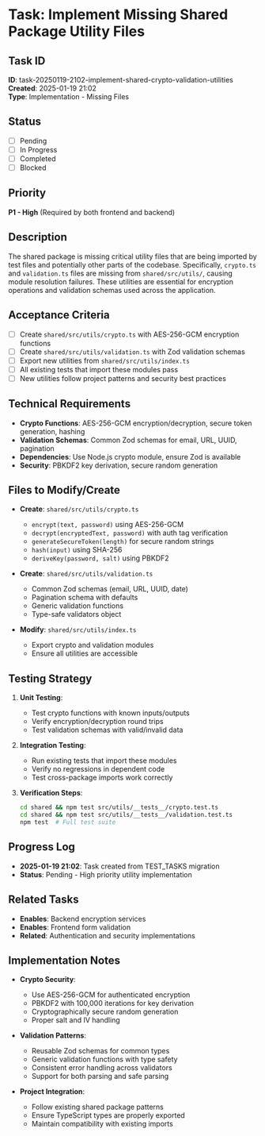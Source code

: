 # Task: Implement Missing Shared Package Utility Files

## Task ID

**ID**: task-20250119-2102-implement-shared-crypto-validation-utilities  
**Created**: 2025-01-19 21:02  
**Type**: Implementation - Missing Files

## Status

- [ ] Pending
- [ ] In Progress
- [ ] Completed
- [ ] Blocked

## Priority

**P1 - High** (Required by both frontend and backend)

## Description

The shared package is missing critical utility files that are being imported by test files and potentially other parts of the codebase. Specifically, `crypto.ts` and `validation.ts` files are missing from `shared/src/utils/`, causing module resolution failures. These utilities are essential for encryption operations and validation schemas used across the application.

## Acceptance Criteria

- [ ] Create `shared/src/utils/crypto.ts` with AES-256-GCM encryption functions
- [ ] Create `shared/src/utils/validation.ts` with Zod validation schemas
- [ ] Export new utilities from `shared/src/utils/index.ts`
- [ ] All existing tests that import these modules pass
- [ ] New utilities follow project patterns and security best practices

## Technical Requirements

- **Crypto Functions**: AES-256-GCM encryption/decryption, secure token generation, hashing
- **Validation Schemas**: Common Zod schemas for email, URL, UUID, pagination
- **Dependencies**: Use Node.js crypto module, ensure Zod is available
- **Security**: PBKDF2 key derivation, secure random generation

## Files to Modify/Create

- **Create**: `shared/src/utils/crypto.ts`
  - `encrypt(text, password)` using AES-256-GCM
  - `decrypt(encryptedText, password)` with auth tag verification
  - `generateSecureToken(length)` for secure random strings
  - `hash(input)` using SHA-256
  - `deriveKey(password, salt)` using PBKDF2

- **Create**: `shared/src/utils/validation.ts`
  - Common Zod schemas (email, URL, UUID, date)
  - Pagination schema with defaults
  - Generic validation functions
  - Type-safe validators object

- **Modify**: `shared/src/utils/index.ts`
  - Export crypto and validation modules
  - Ensure all utilities are accessible

## Testing Strategy

1. **Unit Testing**:
   - Test crypto functions with known inputs/outputs
   - Verify encryption/decryption round trips
   - Test validation schemas with valid/invalid data

2. **Integration Testing**:
   - Run existing tests that import these modules
   - Verify no regressions in dependent code
   - Test cross-package imports work correctly

3. **Verification Steps**:
   ```bash
   cd shared && npm test src/utils/__tests__/crypto.test.ts
   cd shared && npm test src/utils/__tests__/validation.test.ts
   npm test  # Full test suite
   ```

## Progress Log

- **2025-01-19 21:02**: Task created from TEST_TASKS migration
- **Status**: Pending - High priority utility implementation

## Related Tasks

- **Enables**: Backend encryption services
- **Enables**: Frontend form validation
- **Related**: Authentication and security implementations

## Implementation Notes

- **Crypto Security**:
  - Use AES-256-GCM for authenticated encryption
  - PBKDF2 with 100,000 iterations for key derivation
  - Cryptographically secure random generation
  - Proper salt and IV handling

- **Validation Patterns**:
  - Reusable Zod schemas for common types
  - Generic validation functions with type safety
  - Consistent error handling across validators
  - Support for both parsing and safe parsing

- **Project Integration**:
  - Follow existing shared package patterns
  - Ensure TypeScript types are properly exported
  - Maintain compatibility with existing imports

